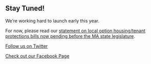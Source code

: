 ## Stay Tuned!

We’re working hard to launch early this year.

For now, please read our [statement on local option housing/tenant protections bills now pending before the MA state legislature](https://medium.com/@abundanthousingma/abundant-housing-ma-statement-on-local-option-housing-bills-4d354f6fa37b).

[Follow us on Twitter](https://twitter.com/abundanthomesma)

[Check out our Facebook Page](https://www.facebook.com/AbundantHousingMA/)
